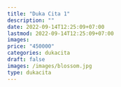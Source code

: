 ```yaml
---
title: "Duka Cita 1"
description: ""
date: 2022-09-14T12:25:09+07:00
lastmod: 2022-09-14T12:25:09+07:00
images: 
price: "450000"
categories: dukacita
draft: false
images: /images/blossom.jpg
type: dukacita
---
```

